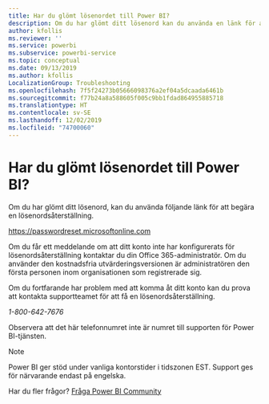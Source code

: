 ```yaml
---
title: Har du glömt lösenordet till Power BI?
description: Om du har glömt ditt lösenord kan du använda en länk för att begära en lösenordsåterställning.
author: kfollis
ms.reviewer: ''
ms.service: powerbi
ms.subservice: powerbi-service
ms.topic: conceptual
ms.date: 09/13/2019
ms.author: kfollis
LocalizationGroup: Troubleshooting
ms.openlocfilehash: 7f5f24273b05666098376a2ef04a5dcaada6461b
ms.sourcegitcommit: f77b24a8a588605f005c9bb1fdad864955885718
ms.translationtype: HT
ms.contentlocale: sv-SE
ms.lasthandoff: 12/02/2019
ms.locfileid: "74700060"
---
```

# <a name="forgot-your-password-for-power-bi"></a>Har du glömt lösenordet till Power BI?

Om du har glömt ditt lösenord, kan du använda följande länk för att begära en lösenordsåterställning.

<https://passwordreset.microsoftonline.com>

Om du får ett meddelande om att ditt konto inte har konfigurerats för lösenordsåterställning kontaktar du din Office 365-administratör. Om du använder den kostnadsfria utvärderingsversionen är administratören den första personen inom organisationen som registrerade sig.

Om du fortfarande har problem med att komma åt ditt konto kan du prova att kontakta supportteamet för att få en lösenordsåterställning.

*1-800-642-7676*

Observera att det här telefonnumret inte är numret till supporten för Power BI-tjänsten.

> [!NOTE]
> Power BI ger stöd under vanliga kontorstider i tidszonen EST. Support ges för närvarande endast på engelska.

Har du fler frågor? [Fråga Power BI Community](https://community.powerbi.com/)